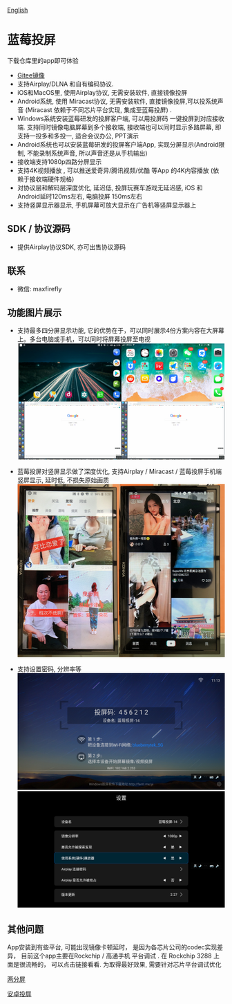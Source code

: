 [English](README_EN.md)

# 蓝莓投屏
下载仓库里的app即可体验

-   [Gitee镜像]( https://gitee.com/dsfsdf33/Airplay-SDK )
-	支持Airplay/DLNA 和自有编码协议.
-	iOS和MacOS里, 使用Airplay协议, 无需安装软件, 直接镜像投屏
-	Android系统, 使用 Miracast协议, 无需安装软件, 直接镜像投屏,可以投系统声音  (Miracast 依赖于不同芯片平台实现, 集成至蓝莓投屏) .
-	Windows系统安装蓝莓研发的投屏客户端, 可以用投屏码 一键投屏到对应接收端. 支持同时镜像电脑屏幕到多个接收端,  接收端也可以同时显示多路屏幕, 即支持一投多和多投一, 适合会议办公, PPT演示
-	Android系统也可以安装蓝莓研发的投屏客户端App, 实现分屏显示(Android限制, 不能录制系统声音, 所以声音还是从手机输出)
-	接收端支持1080p四路分屏显示
-	支持4K视频播放 , 可以推送爱奇异/腾讯视频/优酷 等App 的4K内容播放 (依赖于接收端硬件规格)
-	对协议层和解码层深度优化, 延迟低, 投屏玩赛车游戏无延迟感,  iOS 和Android延时120ms左右, 电脑投屏 150ms左右
-	支持竖屏显示器显示, 手机屏幕可放大显示在广告机等竖屏显示器上

## SDK / 协议源码

- 提供Airplay协议SDK, 亦可出售协议源码

## 联系

- 微信: maxfirefly



## 功能图片展示

- 支持最多四分屏显示功能, 它的优势在于，可以同时展示4份方案内容在大屏幕上。多台电脑或手机，可以同时将屏幕投屏至电视 
![Alt text](image/four.png?raw=true "Title")

- 蓝莓投屏对竖屏显示做了深度优化, 支持Airplay / Miracast / 蓝莓投屏手机端 竖屏显示, 延时低, 不损失原始画质
![Alt text](image/v.png?raw=true "Title")

- 支持设置密码, 分辨率等
![Alt text](image/main.png?raw=true "Title")
![Alt text](image/setup.png?raw=true "Title")


## 其他问题
App安装到有些平台, 可能出现镜像卡顿延时， 是因为各芯片公司的codec实现差异， 目前这个app主要在Rockchip / 高通手机 平台调试 .
在 Rockchip 3288 上面是很流畅的， 可以点击链接看看.  为取得最好效果, 需要针对芯片平台调试优化

[两分屏](https://v.youku.com/v_show/id_XNDI3MjkxMDMwOA==.html?spm=a2h3j.8428770.3416059.1)

[安卓投屏](https://v.youku.com/v_show/id_XNDI3MjkxMjE5Mg==.html?spm=a2h3j.8428770.3416059.1)
